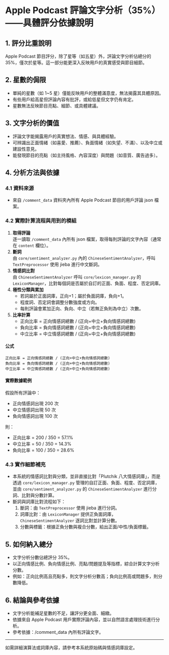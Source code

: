 # Apple Podcast 評論文字分析（35%）——具體評分依據說明

## 1. 評分比重說明
Apple Podcast 節目評分，除了星等（如五星）外，評論文字分析佔總分的 35%，僅次於星等。這一部分能更深入反映用戶的真實感受與節目細節。

## 2. 星數的侷限
- 單純的星數（如 1~5 星）僅能反映用戶的整體滿意度，無法揭露其具體原因。
- 有些用戶給高星但評論內容有批評，或給低星但文字仍有肯定。
- 星數無法反映節目亮點、細節、或具體建議。

## 3. 文字分析的價值
- 評論文字能揭露用戶的真實想法、情感、與具體經驗。
- 可辨識出正面情緒（如喜愛、推薦）、負面情緒（如失望、不滿）、以及中立或建設性意見。
- 能發現節目的亮點（如主持風格、內容深度）與問題（如音質、廣告過多）。

## 4. 分析方法與依據
### 4.1 資料來源
- 來自 `/comment_data` 資料夾內所有 Apple Podcast 節目的用戶評論 json 檔案。

### 4.2 實際計算流程與用到的模組
1. **取得評論**  
   逐一讀取 `/comment_data` 內所有 json 檔案，取得每則評論的文字內容（通常在 `content` 欄位）。
2. **斷詞**  
   由 `core/sentiment_analyzer.py` 內的 `ChineseSentimentAnalyzer`，呼叫 `TextPreprocessor` 使用 jieba 進行中文斷詞。
3. **情感詞比對**  
   由 `ChineseSentimentAnalyzer` 呼叫 `core/lexicon_manager.py` 的 `LexiconManager`，比對每個詞是否屬於自訂的正面、負面、程度、否定詞庫。
4. **極性分類與累加**  
   - 若詞屬於正面詞庫，正向+1；屬於負面詞庫，負向+1。
   - 程度詞、否定詞會調整分數強度或方向。
   - 每則評論會累加正向、負向、中立（若無正負則為中立）次數。
5. **比率計算**  
   - 正向比率 = 正向情感詞總數 / (正向+中立+負向情感詞總數)
   - 負向比率 = 負向情感詞總數 / (正向+中立+負向情感詞總數)
   - 中立比率 = 中立情感詞總數 / (正向+中立+負向情感詞總數)

#### 公式
```
正向比率 = 正向情感詞總數 / (正向+中立+負向情感詞總數)
負向比率 = 負向情感詞總數 / (正向+中立+負向情感詞總數)
中立比率 = 中立情感詞總數 / (正向+中立+負向情感詞總數)
```

#### 實際數據範例
假設所有評論中：
- 正向情感詞出現 200 次
- 中立情感詞出現 50 次
- 負向情感詞出現 100 次

則：
- 正向比率 = 200 / 350 = 57.1%
- 中立比率 = 50 / 350 = 14.3%
- 負向比率 = 100 / 350 = 28.6%

### 4.3 實作細節補充
- 本系統的情感詞比對與分類，並非直接比對「Plutchik 八大情感詞庫」，而是透過 `core/lexicon_manager.py` 管理的自訂正面、負面、程度、否定詞庫，並由 `core/sentiment_analyzer.py` 的 `ChineseSentimentAnalyzer` 進行分詞、比對與分數計算。
- 斷詞與詞庫比對流程如下：
  1. 斷詞：由 `TextPreprocessor` 使用 jieba 進行分詞。
  2. 詞庫比對：由 `LexiconManager` 提供正負面詞庫，`ChineseSentimentAnalyzer` 逐詞比對並計算分數。
  3. 分數與標籤：根據正負分數與複合分數，給出正面/中性/負面標籤。

## 5. 如何納入總分
- 文字分析分數佔總評分 35%。
- 以正向情感比例、負向情感比例、亮點/問題提及等指標，綜合計算文字分析分數。
- 例如：正向比例高且亮點多，則文字分析分數高；負向比例高或問題多，則分數降低。

## 6. 結論與參考依據
- 文字分析能補足星數的不足，讓評分更全面、細緻。
- 依據來自 Apple Podcast 用戶實際評論內容，並以自然語言處理技術進行分析。
- 參考依據：/comment_data 內所有評論文字。

---
如需詳細演算法或詞庫內容，請參考本系統原始碼與情感詞庫設定。 